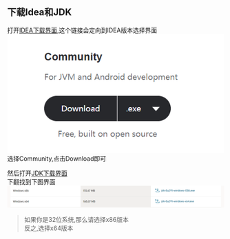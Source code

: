 ## 下载Idea和JDK  
打开[IDEA下载界面](https://www.jetbrains.com/idea/download/#section=windows),这个链接会定向到IDEA版本选择界面  
![图片没了qwq](../img/2-1(1).png)  
选择Community,点击Download即可  

然后打开[JDK下载界面](https://www.oracle.com/java/technologies/javase/javase-jdk8-downloads.html)  
下翻找到下图界面
![图片没了qwq](../img/2-1(2).png)  
> 如果你是32位系统,那么请选择x86版本  
> 反之,选择x64版本